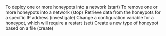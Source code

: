To deploy one or more honeypots into a network (start)
To remove one or more honeypots into a network (stop)
Retrieve data from the honeypots for a specific IP address (investigate)
Change a configuration variable for a honeypot, which will require a restart (set)
Create a new type of honeypot based on a file (create)
